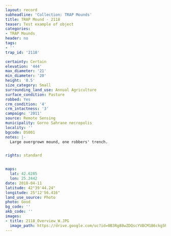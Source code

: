 ```yaml
---
layout: record
subheadline: 'Collection: TRAP Mounds'
title: TRAP Mound - 2118
teaser: Test example of object
categories:
- TRAP Mounds
header: no
tags:
- ''
trap_id: '2118'

certainty: Certain
elevation: '444'
max_diameter: '21'
min_diameter: '20'
height: '0.5'
size_category: Small
surrounding_land_use: Annual Agriculture
surface_condition: Pasture
robbed: Yes
crm_condition: '4'
crm_intactness: '3'
campaign: '2011'
source: Remote Sensing
municipality: Gorno Sahrane necropolis
locality: ''
bgcode: DS001
notes: |-
  Large overgrown mound, one robbers' trench.


rights: standard


maps:
  lat: 42.6285
  lon: 25.2442
date: 2018-04-11
latitude: 42°39'44.24"
longitude: 25°12'56.416"
land_use_source: Photo
photo: Good
bg_code: ''
akb_code: ''
images:
- title: 2118_Overview_W.JPG
  image_path: https://drive.google.com/uc?id=0B3Rg88wZDQscYVBCM1B6ckg5RHM
---
```

